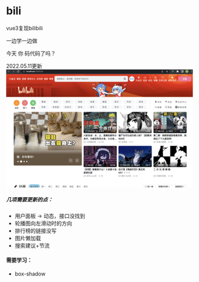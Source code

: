 # bili

vue3复现bilibili

一边学一边做

今天 你 码代码了吗？

2022.05.11更新
![](./2022-05-11.png)

##### 几项需要更新的点：
- 用户面板 → 动态，接口没找到
- 轮播图向左滑动时的方向
- 排行榜的链接没写
- 图片懒加载
- 搜索建议+节流

#### 需要学习：
- box-shadow